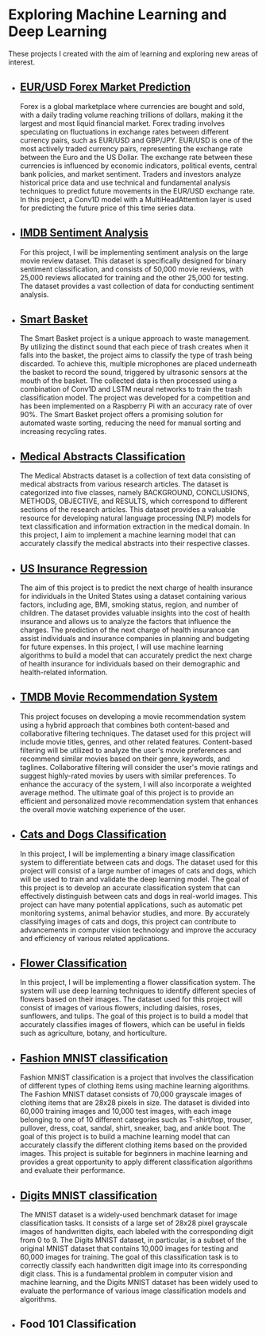 # Exploring Machine Learning and Deep Learning

These projects I created with the aim of learning and exploring new areas of interest.

- ## [EUR/USD Forex Market Prediction](https://github.com/spoluan/Forex_market_prediction_EUR_USD)
  Forex is a global marketplace where currencies are bought and sold, with a daily trading volume reaching trillions of dollars, making it the largest and most liquid financial market. Forex trading involves speculating on fluctuations in exchange rates between different currency pairs, such as EUR/USD and GBP/JPY. EUR/USD is one of the most actively traded currency pairs, representing the exchange rate between the Euro and the US Dollar. The exchange rate between these currencies is influenced by economic indicators, political events, central bank policies, and market sentiment. Traders and investors analyze historical price data and use technical and fundamental analysis techniques to predict future movements in the EUR/USD exchange rate. In this project, a Conv1D model with a MultiHeadAttention layer is used for predicting the future price of this time series data.

- ## [IMDB Sentiment Analysis](https://github.com/spoluan/IMDB_sentiment_analysis)
  For this project, I will be implementing sentiment analysis on the large movie review dataset. This dataset is specifically designed for binary sentiment classification, and consists of 50,000 movie reviews, with 25,000 reviews allocated for training and the other 25,000 for testing. The dataset provides a vast collection of data for conducting sentiment analysis.

- ## [Smart Basket](https://github.com/spoluan/rpi-smart-wastebasket)
  The Smart Basket project is a unique approach to waste management. By utilizing the distinct sound that each piece of trash creates when it falls into the basket, the project aims to classify the type of trash being discarded. To achieve this, multiple microphones are placed underneath the basket to record the sound, triggered by ultrasonic sensors at the mouth of the basket. The collected data is then processed using a combination of Conv1D and LSTM neural networks to train the trash classification model. The project was developed for a competition and has been implemented on a Raspberry Pi with an accuracy rate of over 90%. The Smart Basket project offers a promising solution for automated waste sorting, reducing the need for manual sorting and increasing recycling rates.

- ## [Medical Abstracts Classification](https://github.com/spoluan/PubMed200kRCT_medical_abstracts_classification)
  The Medical Abstracts dataset is a collection of text data consisting of medical abstracts from various research articles. The dataset is categorized into five classes, namely BACKGROUND, CONCLUSIONS, METHODS, OBJECTIVE, and RESULTS, which correspond to different sections of the research articles. This dataset provides a valuable resource for developing natural language processing (NLP) models for text classification and information extraction in the medical domain. In this project, I aim to implement a machine learning model that can accurately classify the medical abstracts into their respective classes.

- ## [US Insurance Regression](https://github.com/spoluan/USInsurance_regression)
  The aim of this project is to predict the next charge of health insurance for individuals in the United States using a dataset containing various factors, including age, BMI, smoking status, region, and number of children. The dataset provides valuable insights into the cost of health insurance and allows us to analyze the factors that influence the charges. The prediction of the next charge of health insurance can assist individuals and insurance companies in planning and budgeting for future expenses. In this project, I will use machine learning algorithms to build a model that can accurately predict the next charge of health insurance for individuals based on their demographic and health-related information.

- ## [TMDB Movie Recommendation System](https://github.com/spoluan/TMDB_5000_Movie_recommendation_system)
  This project focuses on developing a movie recommendation system using a hybrid approach that combines both content-based and collaborative filtering techniques. The dataset used for this project will include movie titles, genres, and other related features. Content-based filtering will be utilized to analyze the user's movie preferences and recommend similar movies based on their genre, keywords, and taglines. Collaborative filtering will consider the user's movie ratings and suggest highly-rated movies by users with similar preferences. To enhance the accuracy of the system, I will also incorporate a weighted average method. The ultimate goal of this project is to provide an efficient and personalized movie recommendation system that enhances the overall movie watching experience of the user.

- ## [Cats and Dogs Classification](https://github.com/spoluan/Cat_dogs_classification)
  In this project, I will be implementing a binary image classification system to differentiate between cats and dogs. The dataset used for this project will consist of a large number of images of cats and dogs, which will be used to train and validate the deep learning model. The goal of this project is to develop an accurate classification system that can effectively distinguish between cats and dogs in real-world images. This project can have many potential applications, such as automatic pet monitoring systems, animal behavior studies, and more. By accurately classifying images of cats and dogs, this project can contribute to advancements in computer vision technology and improve the accuracy and efficiency of various related applications.


- ## [Flower Classification](https://github.com/spoluan/FlowerClassification)
  In this project, I will be implementing a flower classification system. The system will use deep learning techniques to identify different species of flowers based on their images. The dataset used for this project will consist of images of various flowers, including daisies, roses, sunflowers, and tulips. The goal of this project is to build a model that accurately classifies images of flowers, which can be useful in fields such as agriculture, botany, and horticulture.  
 
- ## [Fashion MNIST classification](https://github.com/spoluan/Fashion_mnist_classification)
  Fashion MNIST classification is a project that involves the classification of different types of clothing items using machine learning algorithms. The Fashion MNIST dataset consists of 70,000 grayscale images of clothing items that are 28x28 pixels in size. The dataset is divided into 60,000 training images and 10,000 test images, with each image belonging to one of 10 different categories such as T-shirt/top, trouser, pullover, dress, coat, sandal, shirt, sneaker, bag, and ankle boot. The goal of this project is to build a machine learning model that can accurately classify the different clothing items based on the provided images. This project is suitable for beginners in machine learning and provides a great opportunity to apply different classification algorithms and evaluate their performance.

- ## [Digits MNIST classification](https://github.com/spoluan/MNIST_digits_recognition)
  The MNIST dataset is a widely-used benchmark dataset for image classification tasks. It consists of a large set of 28x28 pixel grayscale images of handwritten digits, each labeled with the corresponding digit from 0 to 9. The Digits MNIST dataset, in particular, is a subset of the original MNIST dataset that contains 10,000 images for testing and 60,000 images for training. The goal of this classification task is to correctly classify each handwritten digit image into its corresponding digit class. This is a fundamental problem in computer vision and machine learning, and the Digits MNIST dataset has been widely used to evaluate the performance of various image classification models and algorithms.

- ## Food 101 Classification